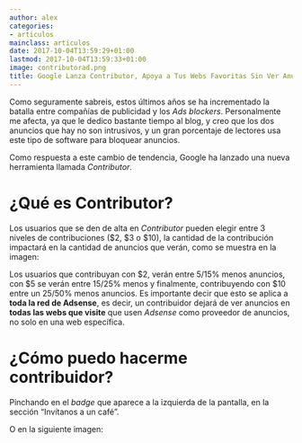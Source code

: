 ```yaml
---
author: alex
categories:
- articulos
mainclass: articulos
date: 2017-10-04T13:59:29+01:00
lastmod: 2017-10-04T13:59:33+01:00
image: contributorad.png
title: Google Lanza Contributor, Apoya a Tus Webs Favoritas Sin Ver Anuncios
---
```


Como seguramente sabreis, estos últimos años se ha incrementado la batalla entre compañías de publicidad y los _Ads blockers_. Personalmente me afecta, ya que le dedico bastante tiempo al blog, y creo que los dos anuncios que hay no son intrusivos, y un gran porcentaje de lectores usa este tipo de software para bloquear anuncios.

Como respuesta a este cambio de tendencia, Google ha lanzado una nueva herramienta llamada _Contributor_.

# ¿Qué es Contributor?

Los usuarios que se den de alta en _Contributor_ pueden elegir entre 3 niveles de contribuciones ($2, $3 o $10), la cantidad de la contribución impactará en la cantidad de anuncios que verán, como se muestra en la imagen:

<figure>
    <a href="https://www.google.com/contributor/welcome/?utm_source=publisher&utm_medium=banner&utm_campaign=ca-pub-9043332344373532">
        <amp-img sizes="(min-width: 406px) 406px, 100vw" layout="responsive" src="/img/contributions.png" title="Google Lanza Contributor, Apoya a Tus Webs Favoritas Sin Ver Anuncios" alt="Google Lanza Contributor, Apoya a Tus Webs Favoritas Sin Ver Anuncios" width="406px" height="361px"></amp-img>
    </a>
</figure>

Los usuarios que contribuyan con $2, verán entre 5/15% menos anuncios, con $5 se verán entre 15/25% menos y finalmente, contribuyendo con $10 entre un 25/50% menos anuncios. Es importante decir que esto se aplica a __toda la red de Adsense__, es decir, un contribuidor dejará de ver anuncios en __todas las webs que visite__ que usen _Adsense_ como proveedor de anuncios, no solo en una web específica.

# ¿Cómo puedo hacerme contribuidor?

Pinchando en el _badge_ que aparece a la izquierda de la pantalla, en la sección “Invítanos a un café”.

O en la siguiente imagen:

<figure>
    <a href="https://www.google.com/contributor/welcome/?utm_source=publisher&utm_medium=banner&utm_campaign=ca-pub-9043332344373532">
        <amp-img sizes="(min-width: 300px) 300px, 100vw" layout="responsive" src="/img/contributorad.png" title="Google Lanza Contributor, Apoya a Tus Webs Favoritas Sin Ver Anuncios" alt="Google Lanza Contributor, Apoya a Tus Webs Favoritas Sin Ver Anuncios" width="300px" height="250px"></amp-img>
    </a>
</figure>
